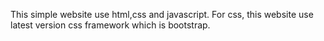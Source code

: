 This simple website use html,css and javascript.
For css, this website use latest version css framework which is bootstrap.
